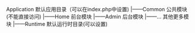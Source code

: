 ﻿Application 默认应用目录（可以在index.php中设置)
|——Common   公共模块(不能直接访问)
|——Home     前台模块
|——Admin    后台模块
|——...      其他更多模块
|——Runtime  默认运行时目录(可以设置)